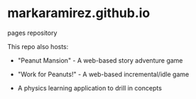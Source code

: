 # markaramirez.github.io
pages repository

This repo also hosts:


  * "Peanut Mansion" - A web-based story adventure game
  
  
  * "Work for Peanuts!" - A web-based incremental/idle game
  
  * A physics learning application to drill in concepts
